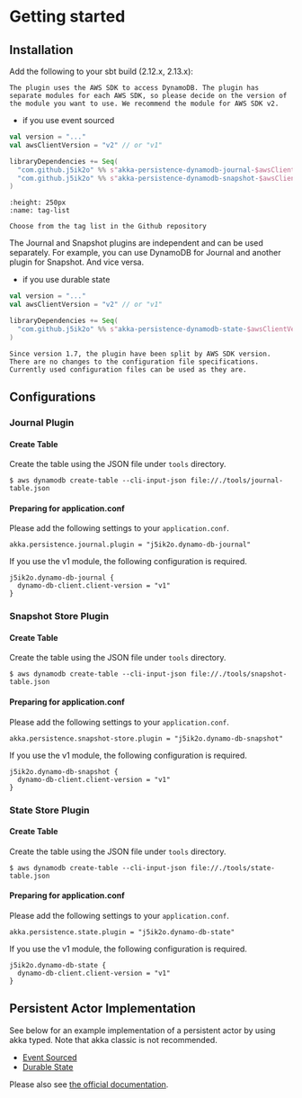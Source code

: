 # Getting started

## Installation

Add the following to your sbt build (2.12.x, 2.13.x):

```{note}
The plugin uses the AWS SDK to access DynamoDB. The plugin has separate modules for each AWS SDK, so please decide on the version of the module you want to use. We recommend the module for AWS SDK v2.
```

- if you use event sourced

```scala
val version = "..."
val awsClientVersion = "v2" // or "v1"

libraryDependencies += Seq(
  "com.github.j5ik2o" %% s"akka-persistence-dynamodb-journal-$awsClientVersion" % version,
  "com.github.j5ik2o" %% s"akka-persistence-dynamodb-snapshot-$awsClientVersion" % version
)
```

```{figure} ./images/tag-list.png
:height: 250px
:name: tag-list

Choose from the tag list in the Github repository
```

The Journal and Snapshot plugins are independent and can be used separately. For example, you can use DynamoDB for Journal and another plugin for Snapshot. And vice versa.

- if you use durable state

```scala
val version = "..."
val awsClientVersion = "v2" // or "v1"

libraryDependencies += Seq(
  "com.github.j5ik2o" %% s"akka-persistence-dynamodb-state-$awsClientVersion" % version
)
```

```{note}
Since version 1.7, the plugin have been split by AWS SDK version. There are no changes to the configuration file specifications. Currently used configuration files can be used as they are.
```

## Configurations

### Journal Plugin

#### Create Table

Create the table using the JSON file under `tools` directory.

```shell
$ aws dynamodb create-table --cli-input-json file://./tools/journal-table.json
```

#### Preparing for application.conf

Please add the following settings to your `application.conf`.

```
akka.persistence.journal.plugin = "j5ik2o.dynamo-db-journal"
```

If you use the v1 module, the following configuration is required.

```
j5ik2o.dynamo-db-journal {
  dynamo-db-client.client-version = "v1"
}
```

### Snapshot Store Plugin

#### Create Table

Create the table using the JSON file under `tools` directory.

```shell
$ aws dynamodb create-table --cli-input-json file://./tools/snapshot-table.json
```

#### Preparing for application.conf

Please add the following settings to your `application.conf`.

```
akka.persistence.snapshot-store.plugin = "j5ik2o.dynamo-db-snapshot"
```

If you use the v1 module, the following configuration is required.

```
j5ik2o.dynamo-db-snapshot {
  dynamo-db-client.client-version = "v1"
}
```

### State Store Plugin

#### Create Table

Create the table using the JSON file under `tools` directory.

```shell
$ aws dynamodb create-table --cli-input-json file://./tools/state-table.json
```

#### Preparing for application.conf

Please add the following settings to your `application.conf`.

```
akka.persistence.state.plugin = "j5ik2o.dynamo-db-state"
```

If you use the v1 module, the following configuration is required.

```
j5ik2o.dynamo-db-state {
  dynamo-db-client.client-version = "v1"
}
```

## Persistent Actor Implementation

See below for an example implementation of a persistent actor by using akka typed. Note that akka classic is not recommended.

- [Event Sourced](https://github.com/j5ik2o/akka-persistence-dynamodb/tree/main/example/src/main/scala/com/github/j5ik2o/akka/persistence/dynamodb/example/typed/eventsourced)
- [Durable State](https://github.com/j5ik2o/akka-persistence-dynamodb/tree/main/example/src/main/scala/com/github/j5ik2o/akka/persistence/dynamodb/example/typed/durablestate)

Please also see [the official documentation](https://doc.akka.io/docs/akka/current/typed/persistence.html).

